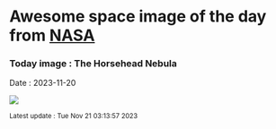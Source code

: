 
# Awesome space image of the day from [NASA](https://api.nasa.gov/)

### Today image : The Horsehead Nebula
Date : 2023-11-20

![](https://apod.nasa.gov/apod/image/2311/Horsehead_Hanson_960.jpg)

<small>Latest update : Tue Nov 21 03:13:57 2023</small>
        